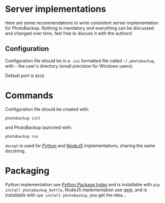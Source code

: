 # Server implementations
Here are some recommendations to write consistent server implementation
for PhotoBackup. Nothing is mandatory and everything can be discussed
and changed over time, feel free to discuss it with the authors!

## Configuration
Configuration file should be in a `.ini` formatted file called
`~/.photobackup`, with `~` the user's directory
(small precision for Windows users).

Default port is `8420`.

# Commands
Configuration file should be created with:

    photobackup init

and PhotoBackup launched with:

    photobackup run

`docopt` is used for [Python](https://pypi.python.org/pypi/docopt)
and [NodeJS](https://www.npmjs.com/package/docopt) implementations,
sharing the same docstring.

# Packaging
Python implementation use [Python Package Index](https://pypi.python.org/pypi/photobackup_bottle/)
and is installable with `pip install photobackup_bottle`,
NodeJS implementation use [npm](),
and is installable with `npm install photobackup`,
you get the idea...
